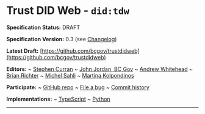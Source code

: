 Trust DID Web - `did:tdw`
==================

**Specification Status:** DRAFT

**Specification Version:** 0.3 (see [Changelog](#did-tdw-version-changelog))

**Latest Draft:**
  [https://github.com/bcgov/trustdidweb](https://github.com/bcgov/trustdidweb)

**Editors:**
~ [Stephen Curran](https://github.com/swcurran)
~ [John Jordan, BC Gov](https://github.com/jljordan42)
~ [Andrew Whitehead](https://github.com/andrewwhitehead)
~ [Brian Richter](https://github.com/brianorwhatever)
~ [Michel Sahli](https://github.com/bj-ms)
~ [Martina Kolpondinos](https://github.com/martipos)

**Participate:**
~ [GitHub repo](https://github.com/bcgov/trustdidweb)
~ [File a bug](https://github.com/bcgov/trustdidweb/issues)
~ [Commit history](https://github.com/bcgov/trustdidweb/commits/main)

**Implementations:**
~ [TypeScript](https://github.com/bcgov/trustdidweb-ts)
~ [Python](https://github.com/bcgov/trustdidweb-py)

------------------------------------
